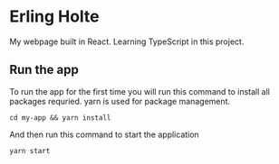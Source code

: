 # Erling Holte

My webpage built in React. Learning TypeScript in this project.

## Run the app

To run the app for the first time you will run this command to install all packages requried. yarn is used for package management.

```
cd my-app && yarn install
```

And then run this command to start the application

```
yarn start
```
